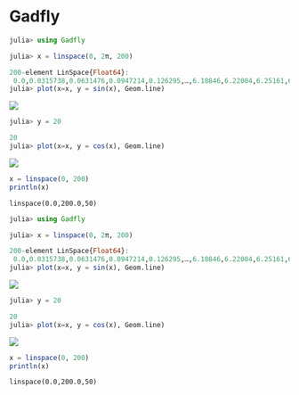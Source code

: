 
# Gadfly

````julia
julia> using Gadfly

julia> x = linspace(0, 2π, 200)

200-element LinSpace{Float64}:
 0.0,0.0315738,0.0631476,0.0947214,0.126295,…,6.18846,6.22004,6.25161,6.28319
julia> plot(x=x, y = sin(x), Geom.line)

````


![](figures/gadfly_markdown_test_1_1.png)

````julia
julia> y = 20

20
julia> plot(x=x, y = cos(x), Geom.line)
````


![](figures/gadfly_markdown_test_1_2.png)

````julia
x = linspace(0, 200)
println(x)
````


````
linspace(0.0,200.0,50)
````



````julia
julia> using Gadfly

julia> x = linspace(0, 2π, 200)

200-element LinSpace{Float64}:
 0.0,0.0315738,0.0631476,0.0947214,0.126295,…,6.18846,6.22004,6.25161,6.28319
julia> plot(x=x, y = sin(x), Geom.line)

````


![](figures/gadfly_markdown_test_3_1.png)

````julia
julia> y = 20

20
julia> plot(x=x, y = cos(x), Geom.line)
````


![](figures/gadfly_markdown_test_3_2.png)

````julia
x = linspace(0, 200)
println(x)
````


````
linspace(0.0,200.0,50)
````


